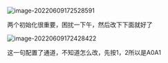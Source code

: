 ![image-20220609172528591](C:\Users\Dpw\AppData\Roaming\Typora\typora-user-images\image-20220609172528591.png)

两个初始化很重要，困扰一下午，然后改下下面就好了

![image-20220609172428422](C:\Users\Dpw\AppData\Roaming\Typora\typora-user-images\image-20220609172428422.png)

这一句配置了通道，不知道怎么改，先按1，2所以是A0A1
